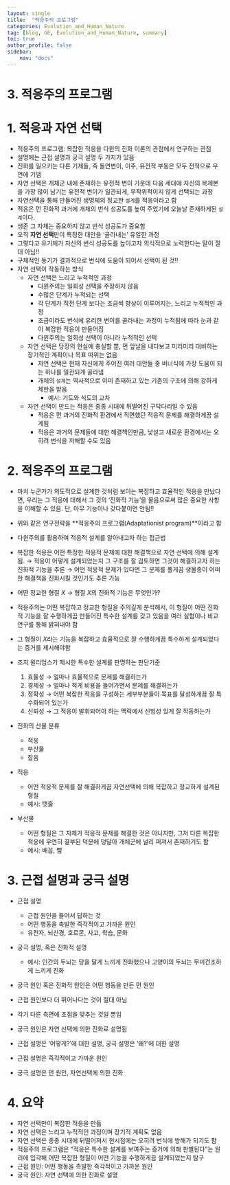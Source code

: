 ```yaml
---
layout: single
title:  "적응주의 프로그램"
categories: Evolution_and_Human_Nature
tag: [blog, GE, Evolution_and_Human_Nature, summary]
toc: true
author_profile: false
sidebar:
    nav: "docs"
---
```


# 3. 적응주의 프로그램

# 1. 적응과 자연 선택

- 적응주의 프로그램: 복잡한 적응을 다윈의 진화 이론의 관점에서 연구하는 관점
- 설명에는 근접 설명과 궁극 설명 두 가지가 있음
- 진화를 일으키는 다른 기제들, 즉 돌연변이, 이주, 유전적 부동은 모두 전적으로 우연에 기댐
- 자연 선택은 개체군 내에 존재하는 유전적 변이 가운데 다음 세대에 자신의 복제본을 가장 많이 남기는 유전적 변이가 일관되게, 무작위적이지 않게 선택되는 과정
- 자연선택을 통해 만들어진 생명체의 정교한 `설계`를 적응이라고 함
- 적응은 먼 진화적 과거에 개체의 번식 성공도를 높여 주었기에 오늘날 존재하게된 `설계`이다.
- 생존 그 자체는 중요하지 않고 번식 성공도가 중요함
- 오직 **자연 선택**만이 특정한 대안을 ‘골라내는’ 유일한 과정
- 그렇다고 유기체가 자신의 번식 성공도를 높이고자 의식적으로 노력한다는 말이 절대 아님!!
- 구체적인 동기가 결과적으로 번식에 도움이 되어서 선택이 된 것!!
- 자연 선택이 작동하는 방식
    - 자연 선택은 느리고 누적적인 과정
        - 다윈주의는 일회성 선택을 주장하지 않음
        - 수많은 단계가 누적되는 선택
        - 각 단계가 직전 단계 보다는 조금씩 향상이 이루어지는, 느리고 누적적인 과정
        - 조금이라도 번식에 유리한 변이를 골라내는 과정이 누적됨에 따라 눈과 같이 복잡한 적응이 만들어짐
        - 다윈주의는 일회성 선택이 아니라 누적적인 선택
    - 자연 선택은 당장의 현실에 충실할 뿐, 먼 앞날을 내다보고 미리미리 대비하는 장기적인 계획이나 목표 따위는 없음
        - 자연 선택은 현재 자신에게 주어진 여러 대안들 중 버너식에 가장 도움이 되는 하나를 일관되게 골라냄
        - 개체의 `설계`는 역사적으로 이미 존재하고 있는 기존의 구조에 의해 강하게 제한을 받음
            - 예시: 기도와 식도의 교차
    - 자연 선택이 만드는 적응은 종종 시대에 뒤떨어진 구닥다리일 수 있음
        - 적응은 먼 과거의 진화적 환경에서 직면했던 적응적 문제를 해결하게끔 설계됨
        - 적응은 과거의 문제들에 대한 해결책인만큼, 낯설고 새로운 환경에서는 오히려 번식을 저해할 수도 있음

# 2. 적응주의 프로그램

- 마치 누군가가 의도적으로 설계한 것처럼 보이는 복잡하고 효율적인 적응을 만났다면, 우리는 그 적응에 대해서 그 것의 ‘진화적 기능’을 물음으로써 많은 중요한 사항을 이해할 수 있음. 단, 아무 기능이나 갖다붙이면 안됨!!
- 위와 같은 연구전략을 **적응주의 프로그램(Adaptationist program)**이라고 함
- 다윈주의를 활용하여 적응적 설계를 알아내고자 하는 접근법
- 복잡한 적응은 어떤 특정한 적응적 문제에 대한 해결책으로 자연 선택에 의해 설계됨. → 적응이 어떻게 설계되었는지 그 구조를 잘 검토하면 그것이 해결하고자 하는 진화적 기능을 추론 → 어떤 적응적 문제가 있다면 그 문제를 풀게끔 생물종이 어떠한 해결책을 진화시킬 것인가도 추론 가능
- 어떤 정교한 형질 $X$ → 형질 $X$의 진화적 기능은 무엇인가?
- 적응주의는 어떤 복잡하고 정교한 형질을 주의깊게 분석해서, 이 형질이 어떤 진화적 기능을 잘 수행하게끔 만들어진 특수한 설계를 갖고 있음을 여러 실험이나 비교 연구를 통해 밝혀내야 함
- 그 형질이 $X$라는 기능을 복잡하고 효율적으로 잘 수행하게끔 특수하게 설계되었다는 증거를 제시해야함

- 조지 윌리엄스가 제시한 특수한 설계를 판명하는 판단기준
    1. 효율성 → 얼마나 효율적으로 문제를 해결하는가
    2. 경제성 → 얼마나 적게 비용을 들어가면서 문제를 해결하는가
    3. 정확성 → 어떤 복잡한 적응을 구성하는 세부부분들이 목표를 달성하게끔 잘 특수화되어 있는가
    4. 신뢰성 → 그 적응이 발휘되어야 하는 맥락에서 신빙성 있게 잘 작동하는가

- 진화의 산물 분류
    - 적응
    - 부산물
    - 잡음

- 적응
    - 어떤 적응적 문제를 잘 해결하게끔 자연선택에 의해 복잡하고 정교하게 설계된 형질
    - 예시: 탯줄

- 부산물
    - 어떤 형질은 그 자체가 적응적 문제를 해결한 것은 아니지만, 그저 다른 복잡한 적응에 우연히 결부된 덕분에 덩달아 개체군에 널리 퍼져서 존재하기도 함
    - 예시: 배꼽, 뺨

# 3. 근접 설명과 궁극 설명

- 근접 설명
    - 근접 원인을 들어서 답하는 것
    - 어떤 행동을 촉발한 즉각적이고 가까운 원인
    - 유전자, 뇌신경, 호르몬, 사고, 학습, 문화
- 궁극 설명, 혹은 진화적 설명
    - 예시: 인간의 두뇌는 당을 달게 느끼게 진화했으나 고양이의 두뇌는 무미건조하게 느끼게 진화

- 궁극 원인 혹은 진화적 원인은 어떤 행동을 만든 먼 원인
- 근접 원인보다 더 뛰어나다는 것이 절대 아님
- 각기 다른 측면에 초점을 맞추는 것일 뿐임
- 궁극 원인은 자연 선택에 의한 진화로 설명됨
- 근접 설명은 ‘어떻게?’에 대한 설명, 궁극 설명은 ‘왜?’에 대한 설명
- 근접 설명은 즉각적이고 가까운 원인
- 궁극 설명은 먼 원인, 자연선택에 의한 진화

# 4. 요약

- 자연 선택만이 복잡한 적응을 만듦
- 자연 선택은 느리고 누적적인 과정이며 장기적 계획도 없음
- 자연 선택은 종종 시대에 뒤떨어져서 현시점에는 오히려 번식에 방해가 되기도 함
- 적응주의 프로그램은 “적응은 특수한 설계를 보여주는 증거에 의해 판별된다”는 원리에 입각해 어떤 복잡한 형질이 어떤 기능을 수행하게끔 설계되었는지 탐구
- 근접 원인: 어떤 행동을 촉발한 즉각적이고 가까운 원인
- 궁극 원인: 자연 선택에 의한 진화로 설명